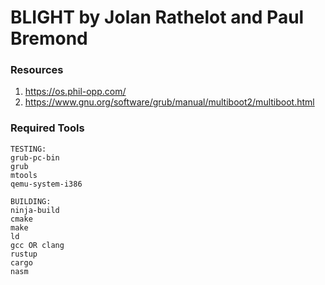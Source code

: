 # BLIGHT by Jolan Rathelot and Paul Bremond

### Resources
1. https://os.phil-opp.com/
2. https://www.gnu.org/software/grub/manual/multiboot2/multiboot.html

### Required Tools
```
TESTING:
grub-pc-bin
grub
mtools
qemu-system-i386

BUILDING: 
ninja-build
cmake
make
ld
gcc OR clang
rustup
cargo
nasm
```
